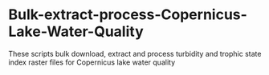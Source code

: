 # Bulk-extract-process-Copernicus-Lake-Water-Quality
These scripts bulk download, extract and process turbidity and trophic state index raster files for Copernicus lake water quality
